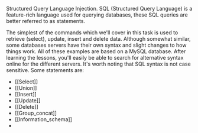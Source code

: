 Structured Query Language Injection.
SQL (Structured Query Language) is a feature-rich language used for querying databases, these SQL queries are better referred to as statements.  

  

The simplest of the commands which we'll cover in this task is used to retrieve (select), update, insert and delete data. Although somewhat similar, some databases servers have their own syntax and slight changes to how things work. All of these examples are based on a MySQL database. After learning the lessons, you'll easily be able to search for alternative syntax online for the different servers. It's worth noting that SQL syntax is not case sensitive. Some statements are:

- [[Select]]
- [[Union]]
- [[Insert]]
- [[Update]]
- [[Delete]]
- [[Group_concat]]
- [[Information_schema]]
- 
